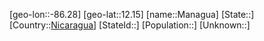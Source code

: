 ﻿---
location: [12.15,-86.28]
type: City
tags:
- geo/City


SpocWebEntityId: 32247
isDeleted: false
confidential: public

---
[geo-lon::-86.28]
[geo-lat::12.15]
[name::Managua]
[State::]
[Country::[Nicaragua](geo/Continent/South-America/Nicaragua.md)]
[StateId::]
[Population::]
[Unknown::]

